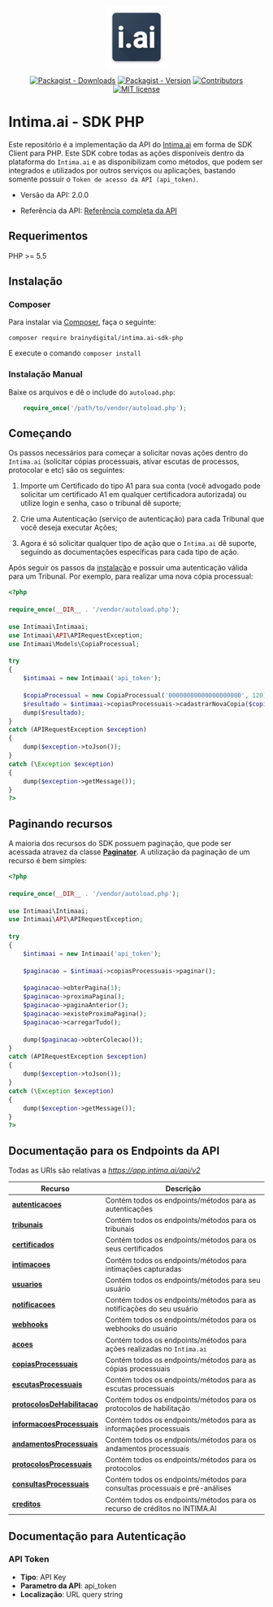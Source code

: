<br />
<div align="center">
  <a href="#">
    <img src="https://raw.githubusercontent.com/brainydigital/intima.ai-sdk-php/master/docs/images/logo.png" alt="Logo" width="120" height="120">
  </a>
  
  [![Packagist - Downloads](https://img.shields.io/packagist/dt/brainydigital/intima.ai-sdk-php.svg?style=flat&color=97ca00)](https://packagist.org/packages/brainydigital/intima.ai-sdk-php "View this project on packagist")
  [![Packagist - Version](https://img.shields.io/packagist/v/brainydigital/intima.ai-sdk-php.svg?style=flat&color=blue)](https://packagist.org/packages/brainydigital/intima.ai-sdk-php "View this project on packagist")
  [![Contributors](https://img.shields.io/badge/contributors-2-yellow.svg)](https://github.com/brainydigital/intima.ai-sdk-php/graphs/contributors)
  [![MIT license](https://img.shields.io/badge/license-MIT-brightgreen.svg)](https://opensource.org/licenses/MIT)
</div>

# **Intima.ai - SDK PHP**

Este repositório é a implementação da API do [Intima.ai](https://app.intima.ai) em forma de SDK Client para PHP. Este SDK cobre todas as ações disponíveis dentro da plataforma do `Intima.ai` e as disponibilizam como métodos, que podem ser integrados e utilizados por outros serviços ou aplicações, bastando somente possuir o `Token de acesso da API (api_token)`.

- Versão da API: 2.0.0

- Referência da API: [Referência completa da API](https://documenter.getpostman.com/view/11707205/T17GgoJW?version=latest)

## Requerimentos

PHP >= 5.5

## **Instalação**
### Composer

Para instalar via [Composer](http://getcomposer.org/), faça o seguinte:

```
composer require brainydigital/intima.ai-sdk-php
```

E execute o comando `composer install`

### Instalação Manual

Baixe os arquivos e dê o include do `autoload.php`:

```php
    require_once('/path/to/vendor/autoload.php');
```

## Começando

Os passos necessários para começar a solicitar novas ações dentro do `Intima.ai` (solicitar cópias processuais, ativar escutas de processos, protocolar e etc) são os seguintes:

1. Importe um Certificado do tipo A1 para sua conta (você advogado pode solicitar um certificado A1 em qualquer certificadora autorizada) 
ou utilize login e senha, caso o tribunal dê suporte;

2. Crie uma Autenticação (serviço de autenticação) para cada Tribunal que você deseja executar Ações;

3. Agora é só solicitar qualquer tipo de ação que o `Intima.ai` dê suporte, seguindo as documentações específicas para cada tipo de ação.

Após seguir os passos da [instalação](#Instalação) e possuir uma autenticação válida para um Tribunal. Por exemplo, para realizar uma nova cópia processual:

```php
<?php

require_once(__DIR__ . '/vendor/autoload.php');

use Intimaai\Intimaai;
use Intimaai\API\APIRequestException;
use Intimaai\Models\CopiaProcessual;

try 
{
    $intimaai = new Intimaai('api_token');

    $copiaProcessual = new CopiaProcessual('00000000000000000000', 120);
    $resultado = $intimaai->copiasProcessuais->cadastrarNovaCopia($copiaProcessual);
    dump($resultado);
}
catch (APIRequestException $exception)
{
    dump($exception->toJson());
}
catch (\Exception $exception)
{
    dump($exception->getMessage());
}
?>
```

## Paginando recursos

A maioria dos recursos do SDK possuem paginação, que pode ser acessada atravez da classe 
[**Paginator**](./docs/models/api/Paginator.md). A utilização da paginação de um recurso é bem simples:

```php
<?php

require_once(__DIR__ . '/vendor/autoload.php');

use Intimaai\Intimaai;
use Intimaai\API\APIRequestException;

try 
{
    $intimaai = new Intimaai('api_token');

    $paginacao = $intimaai->copiasProcessuais->paginar();

    $paginacao->obterPagina(1);
    $paginacao->proximaPagina();
    $paginacao->paginaAnterior();
    $paginacao->existeProximaPagina();
    $paginacao->carregarTudo();

    dump($paginacao->obterColecao());
}
catch (APIRequestException $exception)
{
    dump($exception->toJson());
}
catch (\Exception $exception)
{
    dump($exception->getMessage());
}
?>
```

## **Documentação para os Endpoints da API**

Todas as URIs são relativas a *https://app.intima.ai/api/v2*

Recurso | Descrição
------------ | -------------
[**autenticacoes**](docs/resources/autenticacoesResources.md#autenticacoes) | Contém todos os endpoints/métodos para as autenticações
[**tribunais**](docs/resources/tribunaisResources.md#tribunais) | Contém todos os endpoints/métodos para os tribunais
[**certificados**](docs/resources/certificadosResources.md#certificados) | Contém todos os endpoints/métodos para os seus certificados
[**intimacoes**](docs/resources/intimacoesResources.md#intimacoes) | Contém todos os endpoints/métodos para intimações capturadas
[**usuarios**](docs/resources/user/usuariosResources.md#usuarios) | Contém todos os endpoints/métodos para seu usuário
[**notificacoes**](docs/resources/user/notificacoesResources.md#notificacoes) | Contém todos os endpoints/métodos para as notificações do seu usuário
[**webhooks**](docs/resources/user/webhooksResources.md#webhooks) | Contém todos os endpoints/métodos para os webhooks do usuário
[**acoes**](docs/resources/acoesResources.md#acoes) | Contém todos os endpoints/métodos para ações realizadas no `Intima.ai`
[**copiasProcessuais**](docs/resources/copiasProcessuaisResources.md#copiasProcessuais) | Contém todos os endpoints/métodos para as cópias processuais
[**escutasProcessuais**](docs/resources/escutasProcessuaisResources.md#escutasProcessuais) | Contém todos os endpoints/métodos para as escutas processuais
[**protocolosDeHabilitacao**](docs/resources/protocolosDeHabilitacaoResources.md#protocolosDeHabilitacao) | Contém todos os endpoints/métodos para os protocolos de habilitação
[**informacoesProcessuais**](docs/resources/informacoesProcessuaisResources.md#informacoesProcessuais) | Contém todos os endpoints/métodos para as informações processuais
[**andamentosProcessuais**](docs/resources/andamentosProcessuaisResources.md#andamentosProcessuais) | Contém todos os endpoints/métodos para os andamentos processuais
[**protocolosProcessuais**](docs/resources/protocolosProcessuaisResources.md#protocolosProcessuais) | Contém todos os endpoints/métodos para os protocolos
[**consultasProcessuais**](docs/resources/consultasProcessuaisResources.md#consultasProcessuais) | Contém todos os endpoints/métodos para consultas processuais e pré-análises
[**creditos**](docs/resources/creditosResources.md#creditos) | Contém todos os endpoints/métodos para os recurso de créditos no INTIMA.AI

## Documentação para Autenticação

### API Token

- **Tipo**: API Key
- **Parametro da API**: api_token
- **Localização**: URL query string
